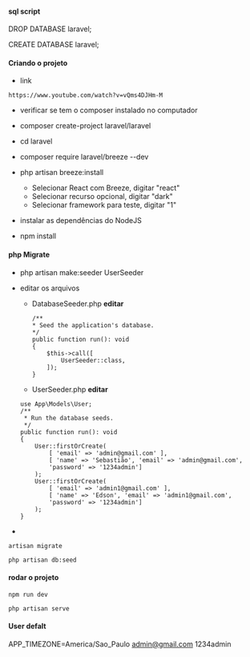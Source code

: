 #### sql script
DROP DATABASE laravel;

CREATE DATABASE laravel;

#### Criando o projeto
* link
```
https://www.youtube.com/watch?v=vQms4DJHm-M
```
* verificar se tem o composer instalado no computador
* composer create-project laravel/laravel
* cd laravel
* composer require laravel/breeze --dev
* php artisan breeze:install
    * Selecionar React com Breeze, digitar "react"
    * Selecionar recurso opcional, digitar "dark"
    * Selecionar framework para teste, digitar "1"

* instalar as dependências do NodeJS
* npm install

#### php Migrate

* php artisan make:seeder UserSeeder

* editar os arquivos
    * DatabaseSeeder.php <b> editar </b>
        ```
        /**
        * Seed the application's database.
        */
        public function run(): void
        {
            $this->call([
                UserSeeder::class,
            ]);
        }
        ``` 
    * UserSeeder.php <b> editar </b>
    ```
    use App\Models\User;
    /**
     * Run the database seeds.
     */
    public function run(): void
    {
        User::firstOrCreate(
            [ 'email' => 'admin@gmail.com' ],
            [ 'name' => 'Sebastião', 'email' => 'admin@gmail.com',
            'password' => '1234admin']
        );
        User::firstOrCreate(
            [ 'email' => 'admin1@gmail.com' ],
            [ 'name' => 'Edson', 'email' => 'admin1@gmail.com',
            'password' => '1234admin']
        );
    }
    ```
* 
``` rodando os migrate tables
artisan migrate
```

``` inserindo as informações iniciais
php artisan db:seed
```

#### rodar o projeto

``` rodando o react
npm run dev
```

``` rodando o laravel
php artisan serve
```

#### User defalt
APP_TIMEZONE=America/Sao_Paulo
admin@gmail.com
1234admin